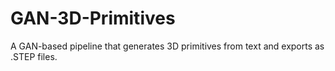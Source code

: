 # GAN-3D-Primitives
A GAN-based pipeline that generates 3D primitives from text and exports as .STEP files.

